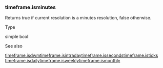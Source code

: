 ### timeframe.isminutes

Returns true if current resolution is a minutes resolution, false otherwise.

Type

simple bool

See also

[timeframe.isdwm](#var_timeframe.isdwm)[timeframe.isintraday](#var_timeframe.isintraday)[timeframe.isseconds](#var_timeframe.isseconds)[timeframe.isticks](#var_timeframe.isticks)[timeframe.isdaily](#var_timeframe.isdaily)[timeframe.isweekly](#var_timeframe.isweekly)[timeframe.ismonthly](#var_timeframe.ismonthly)
